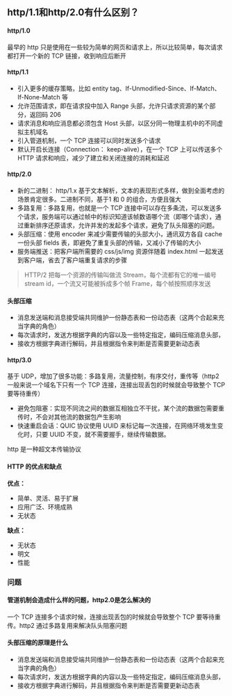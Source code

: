 ## http/1.1和http/2.0有什么区别？
#### http/1.0
最早的 http 只是使用在一些较为简单的网页和请求上，所以比较简单，每次请求都打开一个新的 TCP 链接，收到响应后断开

#### http/1.1
- 引入更多的缓存策略，比如 entity tag、If-Unmodified-Since、If-Match、If-None-Match 等
- 允许范围请求，即在请求投中加入 Range 头部，允许只请求资源的某个部分，返回码 206
- 请求消息和响应消息都必须包含 Host 头部，以区分同一物理主机中的不同虚拟主机域名
- 引入管道机制，一个 TCP 连接可以同时发送多个请求
- 默认开启长连接（Connection： keep-alive），在一个 TCP 上可以传送多个 HTTP 请求和响应，减少了建立和关闭连接的消耗和延迟

#### http/2.0
- 新的二进制： http/1.x 基于文本解析，文本的表现形式多样，做到全面考虑的场景肯定很多。二进制不同，基于1 和 0 的组合，方便且强大
- 多路复用：多路复用，也就是一个 TCP 连接中可以存在多条流，可以发送多个请求，服务端可以通过帧中的标识知道该帧数语哪个流（即哪个请求），通过重新排序还原请求，允许并发的发起多个请求，避免了队头阻塞的问题。
- 头部压缩：使用 encoder 来减少需要传输的头部大小，通讯双方各自 cache 一份头部 fields 表，即避免了重复头部的传输，又减小了传输的大小
- 服务端推送：把客户端所需要的 css/js/img 资源伴随着 index.html 一起发送到客户端，省去了客户端重复请求的步骤

> HTTP/2 把每一个资源的传输叫做流 Stream，每个流都有它的唯一编号 stream id，一个流又可能被拆成多个帧 Frame，每个帧按照顺序发送

#### 头部压缩
- 消息发送端和消息接受端共同维护一份静态表和一份动态表（这两个合起来充当字典的角色）
- 每次请求时，发送方根据字典的内容以及一些特定指定，编码压缩消息头部，
- 接收方根据字典进行解码，并且根据指令来判断是否需要更新动态表

#### http/3.0
基于 UDP，增加了很多功能：多路复用，流量控制，有序交付，重传等（http2 一般来说一个域名下只有一个 TCP 连接，连接出现丢包的时候就会导致整个 TCP 要等待重传）
- 避免包阻塞：实现不同流之间的数据互相独立不干扰，某个流的数据包需要重传时，不会对其他流的数据包产生影响
- 快速重启会话：QUIC 协议使用 UUID 来标记每一次连接，在网络环境发生变化时，只要 UUID 不变，就不需要握手，继续传输数据。

http 是一种超文本传输协议

#### HTTP 的优点和缺点
**优点：**
- 简单、灵活、易于扩展
- 应用广泛、环境成熟
- 无状态

**缺点：**
- 无状态
- 明文
- 性能

### 问题
#### 管道机制会造成什么样的问题，http2.0是怎么解决的
一个 TCP 连接多个请求时候，连接出现丢包的时候就会导致整个 TCP 要等待重传。http2 通过多路复用来解决队头阻塞问题

#### 头部压缩的原理是什么
- 消息发送端和消息接受端共同维护一份静态表和一份动态表（这两个合起来充当字典的角色）
- 每次请求时，发送方根据字典的内容以及一些特定指定，编码压缩消息头部，
- 接收方根据字典进行解码，并且根据指令来判断是否需要更新动态表
